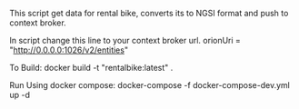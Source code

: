 This script get data for rental bike, converts its to NGSI format and push to context broker.

In script change this line to your context broker url.
orionUri = "http://0.0.0.0:1026/v2/entities"

To Build:
docker build -t "rentalbike:latest" .

Run Using docker compose:
docker-compose -f docker-compose-dev.yml up -d